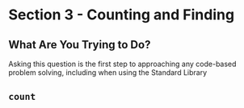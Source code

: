 # Section 3 - Counting and Finding

## What Are You Trying to Do?

Asking this question is the first step to approaching any code-based problem solving, including when using the Standard Library

## `count`




